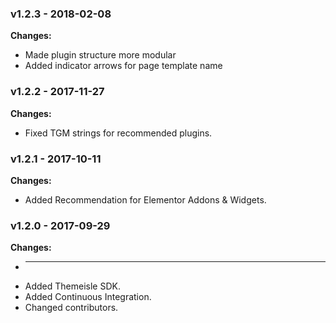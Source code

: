 
 ### v1.2.3 - 2018-02-08 
 **Changes:** 
 * Made plugin structure more modular
* Added indicator arrows for page template name
 
 ### v1.2.2 - 2017-11-27 
 **Changes:** 
 * Fixed TGM strings for recommended plugins.
 
 ### v1.2.1 - 2017-10-11 
 **Changes:** 
 * Added Recommendation for Elementor Addons & Widgets.
 
 ### v1.2.0 - 2017-09-29 
 **Changes:** 
 * ---
* Added Themeisle SDK.
* Added Continuous Integration.
* Changed contributors.
 
